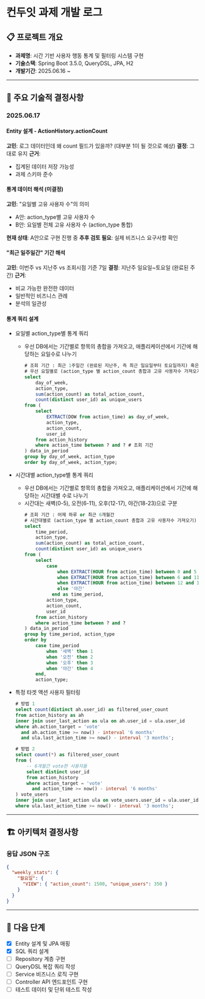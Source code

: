 # 컨두잇 과제 개발 로그

## 📋 프로젝트 개요
- **과제명**: 시간 기반 사용자 행동 통계 및 필터링 시스템 구현
- **기술스택**: Spring Boot 3.5.0, QueryDSL, JPA, H2
- **개발기간**: 2025.06.16 ~

---

## 🤔 주요 기술적 결정사항

### 2025.06.17

#### Entity 설계 - ActionHistory.actionCount
**고민**: 로그 데이터인데 왜 count 필드가 있을까? (대부분 1이 될 것으로 예상)
**결정**: 그대로 유지
**근거**:
- 집계된 데이터 저장 가능성
- 과제 스키마 준수

#### 통계 데이터 해석 (미결정)
**고민**: "요일별 고유 사용자 수"의 의미
- A안: action_type별 고유 사용자 수
- B안: 요일별 전체 고유 사용자 수 (action_type 통합)

**현재 상태**: A안으로 구현 진행 중
**추후 검토 필요**: 실제 비즈니스 요구사항 확인

#### "최근 일주일간" 기간 해석
**고민**: 이번주 vs 지난주 vs 조회시점 기준 7일
**결정**: 지난주 일요일~토요일 (완료된 주간)
**근거**:
- 비교 가능한 완전한 데이터
- 일반적인 비즈니스 관례
- 분석의 일관성

#### 통계 쿼리 설계
- 요일별 action_type별 통계 쿼리
  - 우선 DB에서는 기간별로 항목의 총합을 가져오고, 애플리케이션에서 기간에 해당하는 요일수로 나누기
    ```sql
    # 조회 기간 : 최근 1주일간 (완료된 지난주, 즉 최근 일요일부터 토요일까지) 혹은 6개월
    # 우선 요일별로 (action_type 별 action_count 총합과 고유 사용자수 가져오기)
    select 
        day_of_week,
        action_type,
        sum(action_count) as total_action_count,
        count(distinct user_id) as unique_users
    from (
        select 
            EXTRACT(DOW from action_time) as day_of_week,
            action_type,
            action_count,
            user_id
        from action_history
        where action_time between ? and ? # 조회 기간
    ) data_in_period
    group by day_of_week, action_type
    order by day_of_week, action_type;
    ```
- 시간대별 action_type별 통계 쿼리
  - 우선 DB에서는 기간별로 항목의 총합을 가져오고, 애플리케이션에서 기간에 해당하는 시간대별 수로 나누기
  - 시간대는 새벽(0-5), 오전(6-11), 오후(12-17), 야간(18-23)으로 구분
    ```sql
    # 조회 기간 : 어제 하루 or 최근 6개월간
    # 시간대별로 (action_type 별 action_count 총합과 고유 사용자수 가져오기)
    select 
        time_period,
        action_type,
        sum(action_count) as total_action_count,
        count(distinct user_id) as unique_users
    from (
        select 
            case 
                when EXTRACT(HOUR from action_time) between 0 and 5 then '새벽'
                when EXTRACT(HOUR from action_time) between 6 and 11 then '오전'
                when EXTRACT(HOUR from action_time) between 12 and 17 then '오후'
                else '야간'
              end as time_period,
            action_type,
            action_count,
            user_id
        from action_history
        where action_time between ? and ?
    ) data_in_period
    group by time_period, action_type
    order by 
        case time_period 
            when '새벽' then 1
            when '오전' then 2  
            when '오후' then 3
            when '야간' then 4
        end,
        action_type;
    ```

- 특정 타겟 액션 사용자 필터링
  ```sql
  # 방법 1
  select count(distinct ah.user_id) as filtered_user_count
  from action_history as ah
  inner join user_last_action as ula on ah.user_id = ula.user_id
  where ah.action_target = 'vote' 
    and ah.action_time >= now() - interval '6 months'
    and ula.last_action_time >= now() - interval '3 months';
  
  # 방법 2
  select count(*) as filtered_user_count
  from (
      -- 6개월간 vote한 사용자들
      select distinct user_id 
      from action_history 
      where action_target = 'vote' 
        and action_time >= now() - interval '6 months'
  ) vote_users
  inner join user_last_action ula on vote_users.user_id = ula.user_id
  where ula.last_action_time >= now() - interval '3 months';
  ```
---

## 🏗️ 아키텍처 결정사항

### 응답 JSON 구조
```json
{
  "weekly_stats": {
    "월요일": {
      "VIEW": { "action_count": 1500, "unique_users": 350 }
    }
  }
}
```


---

## 🚀 다음 단계
- [x] Entity 설계 및 JPA 매핑
- [x] SQL 쿼리 설계
- [ ] Repository 계층 구현
- [ ] QueryDSL 복잡 쿼리 작성
- [ ] Service 비즈니스 로직 구현
- [ ] Controller API 엔드포인트 구현
- [ ] 테스트 데이터 및 단위 테스트 작성
